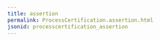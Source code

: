 ```yaml
---
title: assertion
permalink: ProcessCertification.assertion.html
jsonid: processcertification_assertion
---
```

